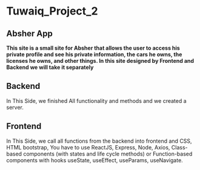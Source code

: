 # Tuwaiq_Project_2
## Absher App 
**This site is a small site for Absher that allows the user to access his private profile and see his private information, the cars he owns, the licenses he owns, and other things.
In this site designed by Frontend and Backend we will take it separately**

## Backend
In This Side, we finished All functionality and methods and we created a server. 

## Frontend
In This Side, we call all functions from the backend into frontend and  CSS, HTML bootstrap, You have to use ReactJS, Express, Node, Axios, Class-based components (with states and life cycle methods) or Function-based components with hooks useState, useEffect, useParams, useNavigate.